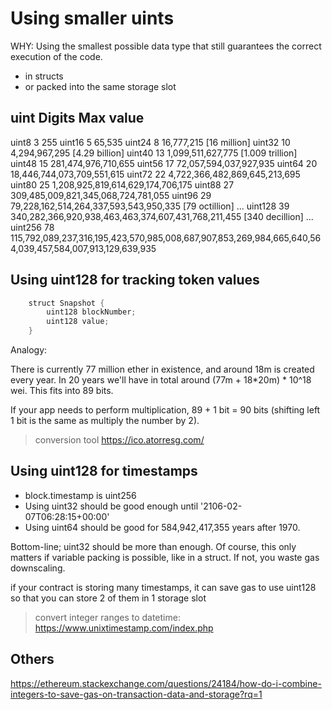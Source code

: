 # Using smaller uints

WHY: Using the smallest possible data type that still guarantees the correct execution of the code.

- in structs
- or packed into the same storage slot

uint		Digits	Max value
-----------------------------
uint8		3		255
uint16		5		65,535
uint24		8		16,777,215             [16 million]
uint32		10		4,294,967,295          [4.29 billion]
uint40		13		1,099,511,627,775      [1.009 trillion]
uint48		15		281,474,976,710,655
uint56		17		72,057,594,037,927,935
uint64		20		18,446,744,073,709,551,615
uint72		22		4,722,366,482,869,645,213,695
uint80		25		1,208,925,819,614,629,174,706,175
uint88		27		309,485,009,821,345,068,724,781,055
uint96		29		79,228,162,514,264,337,593,543,950,335       [79 octillion]
...
uint128		39		340,282,366,920,938,463,463,374,607,431,768,211,455   [340 decillion]
...
uint256		78		115,792,089,237,316,195,423,570,985,008,687,907,853,269,984,665,640,564,039,457,584,007,913,129,639,935

## Using uint128 for tracking token values

```java
    struct Snapshot {
        uint128 blockNumber;
        uint128 value;
    }
```

Analogy:

There is currently 77 million ether in existence, and around 18m is created every year. In 20 years we'll have in total around (77m + 18*20m) * 10^18 wei.
This fits into 89 bits.

If your app needs to perform multiplication, 89 + 1 bit = 90 bits (shifting left 1 bit is the same as multiply the number by 2).


> conversion tool https://ico.atorresg.com/

## Using uint128 for timestamps

- block.timestamp is uint256
- Using uint32 should be good enough until '2106-02-07T06:28:15+00:00'
- Using uint64 should be good for 584,942,417,355 years after 1970.

Bottom-line; uint32 should be more than enough. Of course, this only matters if variable packing is possible, like in a struct.
If not, you waste gas downscaling. 

if your contract is storing many timestamps, it can save gas to use uint128 so that you can store 2 of them in 1 storage slot

> convert integer ranges to datetime: https://www.unixtimestamp.com/index.php

## Others

https://ethereum.stackexchange.com/questions/24184/how-do-i-combine-integers-to-save-gas-on-transaction-data-and-storage?rq=1
